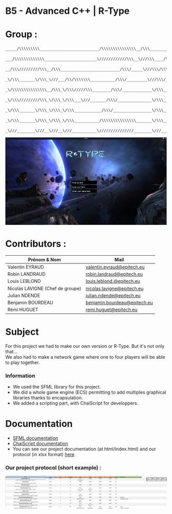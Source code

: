 # B5 - Advanced C++ | R-Type  
  
# Group :  

```
_____/\\\\\\\\\__________________________/\\\\\\\\\\\\\\\__/\\\________/\\\__/\\\\\\\\\\\\\\\__/\\\\\\\\\\\\\\\_        
 ___/\\\\\\\\\\\\\_______________________\////////////\\\__\///\\\____/\\\/__\////////////\\\__\////////////\\\__       
  __/\\\/////////\\\__/\\\__________________________/\\\/_____\///\\\/\\\/______________/\\\/_____________/\\\/___      
   _\/\\\_______\/\\\_\///___/\\/\\\\\\\___________/\\\/_________\///\\\/______________/\\\/_____________/\\\/_____     
    _\/\\\\\\\\\\\\\\\__/\\\_\/\\\/////\\\________/\\\/_____________\/\\\_____________/\\\/_____________/\\\/_______    
     _\/\\\/////////\\\_\/\\\_\/\\\___\///_______/\\\/_______________\/\\\___________/\\\/_____________/\\\/_________   
      _\/\\\_______\/\\\_\/\\\_\/\\\____________/\\\/_________________\/\\\_________/\\\/_____________/\\\/___________  
       _\/\\\_______\/\\\_\/\\\_\/\\\___________/\\\\\\\\\\\\\\\_______\/\\\________/\\\\\\\\\\\\\\\__/\\\\\\\\\\\\\\\_ 
        _\///________\///__\///__\///___________\///////////////________\///________\///////////////__\///////////////__

```  
  
![Our project Game Menu](/assets/GameMenu.png) 
  
  
# Contributors :  
  
|Prénom & Nom                     |Mail                         |
|---------------------------------|-----------------------------|
|Valentin EYRAUD                  |valentin.eyraud@epitech.eu   |
|Robin LANDRAUD                   |robin.landraud@epitech.eu    |
|Louis LEBLOND                    |louis.leblond.@epitech.eu    |
|Nicolas LAVIGNE (Chef de groupe) |nicolas.lavigne@epitech.eu   |
|Julian NDENDE                    |julian.ndende@epitech.eu     |
|Benjamin BOURDEAU                |benjamin.bourdeau@epitech.eu |
|Rémi HUGUET                      |remi.huguet@epitech.eu       |
  
# Subject  
For this project we had to make our own version or R-Type. But it's not only that...  
We also had to make a network game where one to four players will be able to play together.  
  
### Information
- We used the SFML library for this project.
- We did a whole game engine (ECS) permitting to add multiples graphical libraries thanks to encapsulation.  
- We added a scripting part, with ChaiScript for developpers.
  
# Documentation  
- [SFML documentation](https://www.sfml-dev.org/documentation/2.5.1/)  
- [ChaiScript documentation](https://chaiscript.com/)  
- You can see our project documentation (at html/index.html) and our protocol (in xlsx format) [here](/documentation/).  
  
### Our project protocol (short example) :  
![Our project protocol](/assets/protocol.png)  
    
